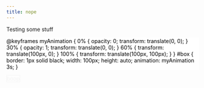 ```yaml
---
title: nope
---
```


Testing some stuff
<style contenteditable style="display:inline-block; background-color: white; color: black;">
@keyframes myAnimation {
  0% {
    opacity: 0;
    transform: translate(0, 0);
  }
  30% {
    opacity: 1;
    transform: translate(0, 0);
  }
  60% {
    transform: translate(100px, 0);
  }
  100% {
    transform: translate(100px, 100px);
  }
}
#box {
    border: 1px solid black;
    width: 100px;
    height: auto;
   animation: myAnimation 3s;
}
</style>

<span id="box">boop</span>
